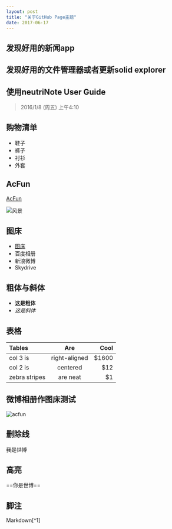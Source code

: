 ```yaml
---
layout: post
title: "关于GitHub Page主题"
date: 2017-06-17
---
```


## 发现好用的新闻app

## 发现好用的文件管理器或者更新solid explorer

## 使用neutriNote User Guide
> 2016/1/8 (周五) 上午4:10

## 购物清单
* 鞋子
* 裤子
* 衬衫
* 外套

## AcFun
[AcFun](http://acfun.tv)

![风景](http://i8.tietuku.com/ccee41fd1772df37.jpg)

## 图床
* [图床](http://tuchuang.org)
* 百度相册
* 新浪微博
* Skydrive

## 粗体与斜体
* **这是粗体**
* *这是斜体*

## 表格
| Tables | Are | Cool |
| :------ | :---------: | -----: |
| col 3 is | right-aligned | $1600 |
| col 2 is | centered | $12 |
| zebra stripes | are neat | $1 |

## 微博相册作图床测试
![acfun](http://ww3.sinaimg.cn/large/9be04ca4jw9f07ubu4b99j20k00zkak6.jpg)

## 删除线
~~我是世博~~

## 高亮
==你是世博==

## 脚注
Markdown[^1]
